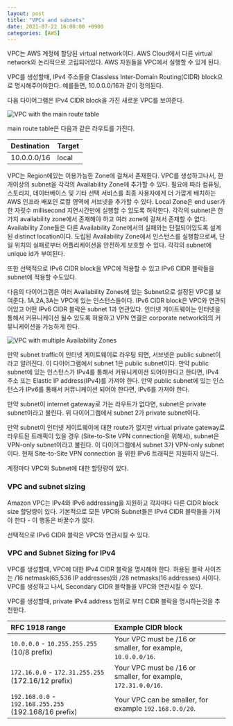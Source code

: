 ```yaml
---
layout: post
title: "VPCs and subnets"
date: 2021-07-22 16:08:00 +0900
categories: [AWS]
---
```


VPC는 AWS 계정에 할당된 virtual network이다. AWS Cloud에서 다른 virtual network와 논리적으로 고립되어있다. AWS 자원들을 VPC에서 실행할 수 있게 된다.

VPC를 생성할때, IPv4 주소들을 Classless Inter-Domain Routing(CIDR) block으로 명시해주어야한다. 예를들면, 10.0.0.0/16과 같이 정의된다. 

다음 다이어그램은 IPv4 CIDR block을 가진 새로운 VPC를 보여준다.

![ 				VPC with the main route table 			](https://docs.aws.amazon.com/vpc/latest/userguide/images/vpc-diagram.png)

main route table은 다음과 같은 라우트를 가진다.

| Destination | Target |
| :---------- | :----- |
| 10.0.0.0/16 | local  |

VPC는 Region에있는 이용가능한 Zone에 걸쳐서 존재한다. VPC를 생성하고나서, 한개이상의 subnet을 각각의 Availability Zone에 추가할 수 있다. 필요에 따라 컴퓨팅, 스토리지, 데이터베이스 및 기타 선택 서비스를 최종 사용자에게 더 가깝게 배치하는 AWS 인프라 배포인 로컬 영역에 서브넷을 추가할 수 있다. Local Zone은 end user가 한 자릿수 millisecond 지연시간만에 실행할 수 있도록 허락한다. 각각의 subnet은 한가지 availability zone에서 존재해야 하고 여러 zone에 걸쳐서 존재할 수 없다. Availability Zone들은 다른 Availability Zone에서의 실패와는 단절되어있도록 설계된 distinct location이다. 도립된 Availability Zone에서 인스턴스를 실행함으로써, 단일 위치의 실패로부터 어플리케이션을 안전하게 보호할 수 있다. 각각의 subnet에 unique id가 부여된다.

또한 선택적으로 IPv6 CIDR block을 VPC에 적용할 수 있고 IPv6 CIDR 블락들을 subnet에 적용할 수도있다.

다음의 다이어그램은 여러 Availability Zones에 있는 Subnet으로 설정된 VPC를 보여준다. 1A,2A,3A는 VPC에 있는 인스턴스들이다. IPv6 CIDR block은 VPC와 연관되어있고 어떤 IPv6 CIDR 블락은 subnet 1과 연관있다. 인터넷 게이트웨이는 인터넷을 통해서 커뮤니케이션 될수 있도록 허용하고 VPN 연결은 corporate network와의 커뮤니케이션을 가능하게 한다.

![ 				VPC with multiple Availability Zones 			](https://docs.aws.amazon.com/vpc/latest/userguide/images/subnets-diagram.png)

만약 subnet traffic이 인터넷 게이트웨이로 라우팅 되면, 서브넷은 public subnet이라고 알려진다. 이 다이어그램에서 subnet 1은 public subnet이다. 만약 public subnet에 있는 인스턴스가 IPv4를 통해서 커뮤니케이션 되어야한다고 한다면, IPv4 주소 또는  Elastic IP address(IPv4)를 가져야 한다. 만약 public subnet에 있는 인스턴스가 IPv6를 통해서 커뮤니케이션 되어야 한다면, IPv6를 가져야 한다.

만약 subnet이 internet gateway로 가는 라우트가 없다면, subnet은  private subnet이라고 불린다. 위 다이어그램에서 subnet 2가 private subnet이다. 

만약 subnet이 인터넷 게이트웨이에 대한 route가 없지만 virtual private gateway로 라우트된 트래픽이 있을 경우 (Site-to-Site VPN connection을 위해서), subnet은 VPN-only subnet이라고 불린다. 이 다이어그램에서 subnet 3가 VPN-only subnet이다. 현재 Site-to-Site VPN connection 을 위한 IPv6 트래픽은 지원하지 않는다.

계정마다 VPC와 Subnet에 대한 할당량이 있다.

### VPC and subnet sizing

Amazon VPC는 IPv4와 IPv6 addressing을 지원하고 각자마다 다른 CIDR block size 할당량이 있다. 기본적으로 모든 VPC와 Subnet들은 IPv4 CIDR 블락들을 가져야 한다 - 이 행동은 바꿀수가 없다.

선택적으로 IPv6 CIDR 블락은 VPC와 연관시킬 수 있다.

### VPC and Subnet Sizing for IPv4

VPC를 생성할때, VPC에 대한 IPv4 CIDR 블락을 명시해야 한다. 허용된 블락 사이즈는 /16 netmask(65,536 IP addresses)와 /28 netmasks(16 addresses) 사이다. VPC를 생성하고 나서, Secondary CIDR 블락들을 VPC와 연관시킬 수 있다.

VPC를 생성할때, private IPv4 address 범위로 부터 CIDR 블락을 명시하는것을 추천한다.

| RFC 1918 range                                        | Example CIDR block                                           |
| :---------------------------------------------------- | :----------------------------------------------------------- |
| `10.0.0.0` - `10.255.255.255` (10/8 prefix)           | Your VPC must be /16 or smaller, for example, `10.0.0.0/16`. |
| `172.16.0.0` - `172.31.255.255` (172.16/12 prefix)    | Your VPC must be /16 or smaller, for example, `172.31.0.0/16`. |
| `192.168.0.0` - `192.168.255.255` (192.168/16 prefix) | Your VPC can be smaller, for example `192.168.0.0/20`.       |


